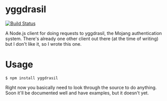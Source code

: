 # yggdrasil
[![Build Status](http://img.shields.io/travis/joyent/node.svg)](https://travis-ci.org/zekesonxx/node-yggdrasil)

A Node.js client for doing requests to yggdrasil, the Mojang authentication system.
There's already one other client out there (at the time of writing) but I don't like it, so I wrote this one.

# Usage
    $ npm install yggdrasil

Right now you basically need to look through the source to do anything. Soon it'll be documented well and have examples, but it doesn't yet.